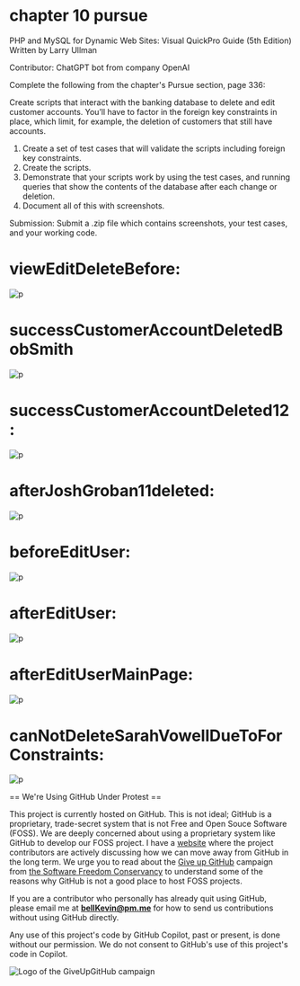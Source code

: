 # chapter 10 pursue

PHP and MySQL for Dynamic Web Sites: Visual QuickPro Guide (5th Edition) Written by Larry Ullman

Contributor: ChatGPT bot from company OpenAI

Complete the following from the chapter's Pursue section, page 336:

Create scripts that interact with the banking database to delete and edit customer accounts. You’ll have to factor in the foreign key constraints in place, which limit, for example, the deletion of customers that still have accounts. 

1. Create a set of test cases that will validate the scripts including foreign key constraints.
2. Create the scripts.
3. Demonstrate that your scripts work by using the test cases, and running queries that show the contents of the database after each change or deletion.
4. Document all of this with screenshots.

Submission: Submit a .zip file which contains screenshots, your test cases, and your working code.

# viewEditDeleteBefore:

![p](https://github.com/bell-kevin/chap10pursuePHP/blob/main/chap10pursue/screenshots/viewEditDeleteBefore.PNG)

# successCustomerAccountDeletedBobSmith

![p](https://github.com/bell-kevin/chap10pursuePHP/blob/main/chap10pursue/screenshots/successCustomerAccountDeleted.PNG)

# successCustomerAccountDeleted12:

![p](https://github.com/bell-kevin/chap10pursuePHP/blob/main/chap10pursue/screenshots/successCustomerAccountDeleted12.PNG)

# afterJoshGroban11deleted:

![p](https://github.com/bell-kevin/chap10pursuePHP/blob/main/chap10pursue/screenshots/afterJoshGroban11deleted.PNG)

# beforeEditUser:

![p](https://github.com/bell-kevin/chap10pursuePHP/blob/main/chap10pursue/screenshots/beforeEditUser.PNG)

# afterEditUser:

![p](https://github.com/bell-kevin/chap10pursuePHP/blob/main/chap10pursue/screenshots/afterEditUser.PNG)

# afterEditUserMainPage:

![p](https://github.com/bell-kevin/chap10pursuePHP/blob/main/chap10pursue/screenshots/afterEditUserMainPage.PNG)

# canNotDeleteSarahVowellDueToForConstraints:

![p](https://github.com/bell-kevin/chap10pursuePHP/blob/main/chap10pursue/screenshots/canNotDeleteSarahVowellDueToForConstraints.PNG)

== We're Using GitHub Under Protest ==

This project is currently hosted on GitHub.  This is not ideal; GitHub is a
proprietary, trade-secret system that is not Free and Open Souce Software
(FOSS).  We are deeply concerned about using a proprietary system like GitHub
to develop our FOSS project. I have a [website](https://bellKevin.me) where the
project contributors are actively discussing how we can move away from GitHub
in the long term.  We urge you to read about the [Give up GitHub](https://GiveUpGitHub.org) campaign 
from [the Software Freedom Conservancy](https://sfconservancy.org) to understand some of the reasons why GitHub is not 
a good place to host FOSS projects.

If you are a contributor who personally has already quit using GitHub, please
email me at **bellKevin@pm.me** for how to send us contributions without
using GitHub directly.

Any use of this project's code by GitHub Copilot, past or present, is done
without our permission.  We do not consent to GitHub's use of this project's
code in Copilot.

![Logo of the GiveUpGitHub campaign](https://sfconservancy.org/img/GiveUpGitHub.png)
